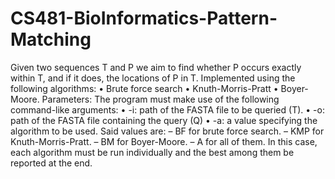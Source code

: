 # CS481-BioInformatics-Pattern-Matching
Given two sequences T and P we aim to find whether P occurs exactly within T, and if it does, the locations of P in T.  Implemented using the following algorithms: • Brute force search • Knuth-Morris-Pratt • Boyer-Moore. Parameters: The program must make use of the following command-like arguments: • -i: path of the FASTA file to be queried (T). • -o: path of the FASTA file containing the query (Q) • -a: a value specifying the algorithm to be used. Said values are: – BF for brute force search. – KMP for Knuth-Morris-Pratt. – BM for Boyer-Moore. – A for all of them. In this case, each algorithm must be run individually and the best among them be reported at the end. 
